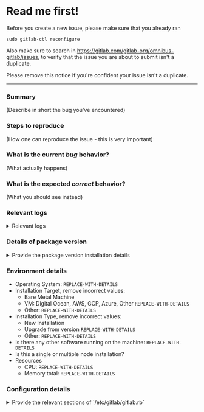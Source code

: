 #  Read me first!

Before you create a new issue, please make sure that you already ran

```
sudo gitlab-ctl reconfigure
```

Also make sure to search in https://gitlab.com/gitlab-org/omnibus-gitlab/issues,
to verify that the issue you are about to submit isn't a duplicate.

Please remove this notice if you're confident your issue isn't a duplicate.

------

### Summary

(Describe in short the bug you've encountered)

### Steps to reproduce

(How one can reproduce the issue - this is very important)

### What is the current *bug* behavior?

(What actually happens)

### What is the expected *correct* behavior?

(What you should see instead)

### Relevant logs

<details>
<summary> Relevant logs </summary>
<pre>
(Paste any relevant logs.)
(Live log output can be found with `sudo gitlab-ctl tail`.)
(Log files live in `/var/log/gitlab` by default.)
</pre>
</details>

### Details of package version

<details>
<summary>Provide the package version installation details</summary>
<pre>

(For Debian, Ubuntu based systems, paste the output of:
`dpkg-query -l "gitlab-*"`)

(For RHEL based systems (CentOS, RHEL, OL, Scientific, OpenSUSE, SLES), paste the output of:
`rpm -qa | grep 'gitlab'`)

(If you can't provide these details, see https://about.gitlab.com/getting-help/ page on where to ask your question.)

</pre>
</details>

### Environment details

* Operating System: `REPLACE-WITH-DETAILS`
* Installation Target, remove incorrect values:
  * Bare Metal Machine
  * VM: Digital Ocean, AWS, GCP, Azure, Other `REPLACE-WITH-DETAILS`
  * Other: `REPLACE-WITH-DETAILS`
* Installation Type, remove incorrect values:
  * New Installation
  * Upgrade from version `REPLACE-WITH-DETAILS`
  * Other: `REPLACE-WITH-DETAILS`
* Is there any other software running on the machine: `REPLACE-WITH-DETAILS`
* Is this a single or multiple node installation?
* Resources
  * CPU: `REPLACE-WITH-DETAILS`
  * Memory total: `REPLACE-WITH-DETAILS`

### Configuration details

<details>
<summary> Provide the relevant sections of `/etc/gitlab/gitlab.rb` </summary>
<pre>
(Paste the details but omit lines starting with `#`. Also sanitize sensitive configuration such as
  passwords and secrets.)
</pre>
</details>

